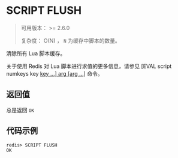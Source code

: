 # SCRIPT FLUSH

> 可用版本： >= 2.6.0
>
> 复杂度： O(N) ， `N` 为缓存中脚本的数量。

清除所有 Lua 脚本缓存。

关于使用 Redis 对 Lua 脚本进行求值的更多信息，请参见 [EVAL script numkeys key [key …\] arg [arg …]](http://redisdoc.com/script/eval.html#eval) 命令。

## 返回值

总是返回 `OK`

## 代码示例

```
redis> SCRIPT FLUSH
OK
```